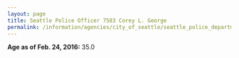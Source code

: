 ```yaml
---
layout: page
title: Seattle Police Officer 7583 Corey L. George
permalink: /information/agencies/city_of_seattle/seattle_police_department/copbook/7583/
---
```


**Age as of Feb. 24, 2016:** 35.0

